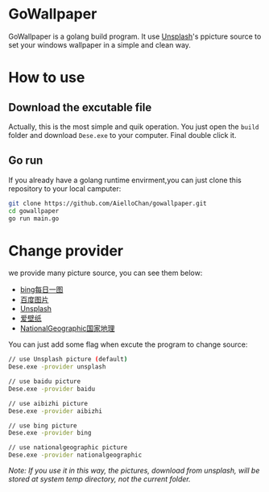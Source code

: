 # GoWallpaper

GoWallpaper is a golang build program. It use [Unsplash](https://unsplash.com)'s ppicture source to set your windows wallpaper in a simple and clean way.

# How to use

## Download the excutable file

Actually, this is the most simple and quik operation. You just open the `build` folder and download `Dese.exe` to your computer. Final double click it. 

## Go run

If you already have a golang runtime envirment,you can just clone this repository to your local camputer:

```bash
git clone https://github.com/AielloChan/gowallpaper.git
cd gowallpaper
go run main.go
```

# Change provider

we provide many picture source, you can see them below:

- [bing每日一图](https://bing.com)
- [百度图片](https://images.baidu.com)
- [Unsplash](https://unsplash.com)
- [爱壁纸](http://aibizhi.com)
- [NationalGeographic国家地理](http://www.nationalgeographic.com/)

You can just add some flag when excute the program to change source:
```bash
// use Unsplash picture (default)
Dese.exe -provider unsplash

// use baidu picture
Dese.exe -provider baidu

// use aibizhi picture
Dese.exe -provider aibizhi

// use bing picture
Dese.exe -provider bing

// use nationalgeographic picture
Dese.exe -provider nationalgeographic
```

*Note: If you use it in this way, the pictures, download from unsplash, will be stored at system temp directory, not the current folder.*